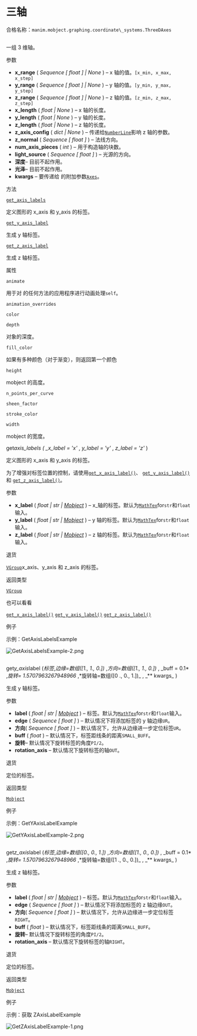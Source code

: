 # 三轴

合格名称：`manim.mobject.graphing.coordinate\_systems.ThreeDAxes`

```py

```

一组 3 维轴。

参数

- **x_range** ( _Sequence_ _\[_ _float_ _\]_ _|_ _None_ ) – x 轴的值。`[x_min, x_max, x_step]`
- **y_range** ( _Sequence_ _\[_ _float_ _\]_ _|_ _None_ ) – y 轴的值。`[y_min, y_max, y_step]`
- **z_range** ( _Sequence_ _\[_ _float_ _\]_ _|_ _None_ ) – z 轴的值。`[z_min, z_max, z_step]`
- **x_length** ( _float_ _|_ _None_ ) – x 轴的长度。
- **y_length** ( _float_ _|_ _None_ ) – y 轴的长度。
- **z_length** ( _float_ _|_ _None_ ) – z 轴的长度。
- **z_axis_config** ( _dict_ _|_ _None_ ) – 传递给[`NumberLine`]()影响 z 轴的参数。
- **z_normal** ( _Sequence_ _\[_ _float_ _\]_ ) – 法线方向。
- **num_axis_pieces** ( _int_ ) – 用于构造轴的块数。
- **light_source** ( _Sequence_ _\[_ _float_ _\]_ ) – 光源的方向。
- **深度**– 目前不起作用。
- **光泽**– 目前不起作用。
- **kwargs** – 要传递给 的附加参数[`Axes`]()。

方法

[`get_axis_labels`]()

定义图形的 x_axis 和 y_axis 的标签。

[`get_y_axis_label`]()

生成 y 轴标签。

[`get_z_axis_label`]()

生成 z 轴标签。

属性

`animate`

用于对 的任何方法的应用程序进行动画处理`self`。

`animation_overrides`

`color`

`depth`

对象的深度。

`fill_color`

如果有多种颜色（对于渐变），则返回第一个颜色

`height`

mobject 的高度。

`n_points_per_curve`

`sheen_factor`

`stroke_color`

`width`

mobject 的宽度。

get*axis_labels ( \_x_label = 'x'* , _y_label = 'y'_ , _z_label = 'z'_ )

定义图形的 x_axis 和 y_axis 的标签。

为了增强对标签位置的控制，请使用[`get_x_axis_label()`]()、 [`get_y_axis_label()`]()和 [`get_z_axis_label()`]()。

参数

- **x_label** ( _float_ _|_ _str_ _|_ [_Mobject_]() ) – x\_轴的标签。默认为[`MathTex`]()for`str`和`float`输入。
- **y_label** ( _float_ _|_ _str_ _|_ [_Mobject_]() ) – y 轴的标签。默认为[`MathTex`]()for`str`和`float`输入。
- **z_label** ( _float_ _|_ _str_ _|_ [_Mobject_]() ) – z 轴的标签。默认为[`MathTex`]()for`str`和`float`输入。

退货

[`VGroup`]()x_axis、y_axis 和 z_axis 的标签。

返回类型

[`VGroup`]()

也可以看看

[`get_x_axis_label()`]() [`get_y_axis_label()`]() [`get_z_axis_label()`]()

例子

示例：GetAxisLabelsExample 

![GetAxisLabelsExample-2.png](../_images/GetAxisLabelsExample-2.png)

```py

```


get*y_axis*label (_标签_,_边缘=数组(\[1., 1., 0.\])_ ,_方向=数组(\[1., 1., 0.\])_ , \_buff = 0.1* ,*旋转= 1.5707963267948966* ,*旋转轴=数组(\[0 ., 0., 1.\])_ , _\*\* kwargs\_ )

生成 y 轴标签。

参数

- **label** ( _float_ _|_ _str_ _|_ [_Mobject_]() ) – 标签。默认为[`MathTex`]()for`str`和`float`输入。
- **edge** ( _Sequence_ _\[_ _float_ _\]_ ) – 默认情况下将添加标签的 y 轴边缘`UR`。
- **方向**( _Sequence_ _\[_ _float_ _\]_ ) – 默认情况下，允许从边缘进一步定位标签`UR`。
- **buff** ( _float_ ) – 默认情况下，标签距线条的距离`SMALL_BUFF`。
- **旋转**– 默认情况下旋转标签的角度`PI/2`。
- **rotation_axis** – 默认情况下旋转标签的轴`OUT`。

退货

定位的标签。

返回类型

[`Mobject`]()

例子

示例：GetYAxisLabelExample

![GetYAxisLabelExample-2.png](../_images/GetYAxisLabelExample-2.png)

```py

```


get*z_axis*label (_标签_,_边缘=数组(\[0., 0., 1.\])_ ,_方向=数组(\[1., 0., 0.\])_ , \_buff = 0.1* ,*旋转= 1.5707963267948966* ,*旋转轴=数组(\[1 ., 0., 0.\])_ , _\*\* kwargs\_ )

生成 z 轴标签。

参数

- **label** ( _float_ _|_ _str_ _|_ [_Mobject_](manim.mobject.mobject.Mobject.html#manim.mobject.mobject.Mobject "manim.mobject.mobject.Mobject") ) – 标签。默认为[`MathTex`](manim.mobject.text.tex_mobject.MathTex.html#manim.mobject.text.tex_mobject.MathTex "manim.mobject.text.tex_mobject.MathTex")for`str`和`float`输入。
- **edge** ( _Sequence_ _\[_ _float_ _\]_ ) – 默认情况下将添加标签的 z 轴边缘`OUT`。
- **方向**( _Sequence_ _\[_ _float_ _\]_ ) – 默认情况下，允许从边缘进一步定位标签`RIGHT`。
- **buff** ( _float_ ) – 默认情况下，标签距线条的距离`SMALL_BUFF`。
- **旋转**– 默认情况下旋转标签的角度`PI/2`。
- **rotation_axis** – 默认情况下旋转标签的轴`RIGHT`。

退货

定位的标签。

返回类型

[`Mobject`]()

例子

示例：获取 ZAxisLabelExample 

![GetZAxisLabelExample-1.png](../_images/GetZAxisLabelExample-1.png)

```py

```
